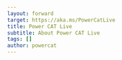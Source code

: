 ```yaml
---
layout: forward
target: https://aka.ms/PowerCatLive
title: Power CAT Live
subtitle: About Power CAT Live
tags: []
author: powercat
---
```

<!-- Come into Microsoft as we solve problems and talk with PMs to find out about new and upcoming features in Power Platform and meet the people that bring those features to life.

<iframe src="https://www.youtube.com/embed/mahQhc4sEik?autoplay=0" width="600" height="340" frameborder="0" allowfullscreen uk-responsive uk-video="automute: true"></iframe> -->